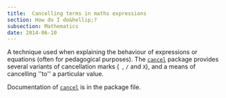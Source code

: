 ```yaml
---
title:  Cancelling terms in maths expressions
section: How do I do&hellip;?
subsection: Mathematics
date: 2014-06-10
---
```


A technique used when explaining the behaviour of expressions or
equations (often for pedagogical purposes).  The [`cancel`](https://ctan.org/pkg/cancel)
package provides several variants of cancellation marks
(` `, `/` and `X`), and
a means of cancelling ''to'' a particular value.

Documentation of [`cancel`](https://ctan.org/pkg/cancel) is in the package file.

